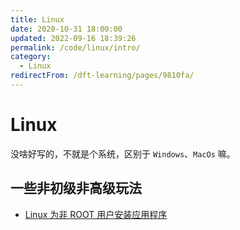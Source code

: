 ```yaml
---
title: Linux
date: 2020-10-31 18:00:00
updated: 2022-09-16 18:39:26
permalink: /code/linux/intro/
category:
  - Linux
redirectFrom: /dft-learning/pages/9810fa/
---
```


# Linux

没啥好写的，不就是个系统，区别于 `Windows`、`MacOs` 嘛。

## 一些非初级非高级玩法

- [Linux 为非 ROOT 用户安装应用程序](https://tlanyan.me/work-with-linux-without-root-permission/)
